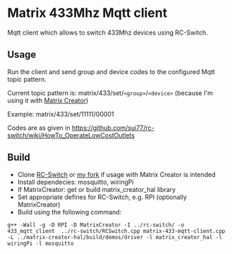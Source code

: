 # Matrix 433Mhz Mqtt client

Mqtt client which allows to switch 433Mhz devices using RC-Switch.

## Usage

Run the client and send group and device codes to the configured Mqtt topic pattern.

Current topic pattern is: matrix/433/set/`<group>`/`<device>` (because I'm using it with [Matrix Creator](https://creator.matrix.one))

Example: matrix/433/set/11111/00001

Codes are as given in https://github.com/sui77/rc-switch/wiki/HowTo_OperateLowCostOutlets

## Build

* Clone [RC-Switch](https://github.com/sui77/rc-switch) or [my fork](https://github.com/draity/rc-switch) if usage with Matrix Creator is intended
* Install dependecies: mosquitto, wiringPi
* If MatrixCreator: get or build matrix_creator_hal library
* Set appropriate defines for RC-Switch, e.g. RPI (optionally MatrixCreator)
* Build using the following command:

`g++ -Wall -g -D RPI -D MatrixCreator -I ../rc-switch/ -o 433_mqtt_client  ../rc-switch/RCSwitch.cpp matrix-433-mqtt-client.cpp -L ../matrix-creator-hal/build/demos/driver -l matrix_creator_hal -l wiringPi -l mosquitto`
